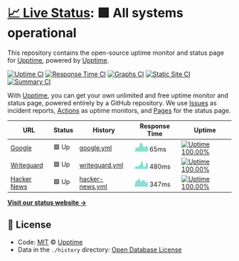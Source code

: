 # [📈 Live Status](https://upptime.github.io/upptime): <!--live status--> **🟩 All systems operational**

This repository contains the open-source uptime monitor and status page for [Upptime](https://upptime.js.org), powered by [Upptime](https://github.com/upptime/upptime).

[![Uptime CI](https://github.com/koj-co/upptime/workflows/Uptime%20CI/badge.svg)](https://github.com/koj-co/upptime/actions?query=workflow%3A%22Uptime+CI%22)
[![Response Time CI](https://github.com/koj-co/upptime/workflows/Response%20Time%20CI/badge.svg)](https://github.com/koj-co/upptime/actions?query=workflow%3A%22Response+Time+CI%22)
[![Graphs CI](https://github.com/koj-co/upptime/workflows/Graphs%20CI/badge.svg)](https://github.com/koj-co/upptime/actions?query=workflow%3A%22Graphs+CI%22)
[![Static Site CI](https://github.com/koj-co/upptime/workflows/Static%20Site%20CI/badge.svg)](https://github.com/koj-co/upptime/actions?query=workflow%3A%22Static+Site+CI%22)
[![Summary CI](https://github.com/koj-co/upptime/workflows/Summary%20CI/badge.svg)](https://github.com/koj-co/upptime/actions?query=workflow%3A%22Summary+CI%22)

With [Upptime](https://upptime.js.org), you can get your own unlimited and free uptime monitor and status page, powered entirely by a GitHub repository. We use [Issues](https://github.com/upptime/upptime/issues) as incident reports, [Actions](https://github.com/upptime/upptime/actions) as uptime monitors, and [Pages](https://upptime.github.io/upptime) for the status page.

<!--start: status pages-->
<!-- This summary is generated by Upptime (https://github.com/upptime/upptime) -->
<!-- Do not edit this manually, your changes will be overwritten -->

| URL                                         | Status | History                                                                                            | Response Time                                                                    | Uptime                                                                                                                                                                                                                             |
| ------------------------------------------- | ------ | -------------------------------------------------------------------------------------------------- | -------------------------------------------------------------------------------- | ---------------------------------------------------------------------------------------------------------------------------------------------------------------------------------------------------------------------------------- |
| [Google](https://www.google.com)            | 🟩 Up  | [google.yml](https://github.com/djsnipa1/cuddly-spoon/commits/master/history/google.yml)           | <img alt="Response time graph" src="./graphs/google.png" height="20"> 65ms       | [![Uptime 100.00%](https://img.shields.io/endpoint?url=https%3A%2F%2Fraw.githubusercontent.com%2Fdjsnipa1%2Fcuddly-spoon%2Fmaster%2Fapi%2Fgoogle%2Fuptime.json)](https://djsnipa1.github.io/cuddly-spoon/history/google)           |
| [Writeguard](https://www.writeguard.com)    | 🟩 Up  | [writeguard.yml](https://github.com/djsnipa1/cuddly-spoon/commits/master/history/writeguard.yml)   | <img alt="Response time graph" src="./graphs/writeguard.png" height="20"> 480ms  | [![Uptime 100.00%](https://img.shields.io/endpoint?url=https%3A%2F%2Fraw.githubusercontent.com%2Fdjsnipa1%2Fcuddly-spoon%2Fmaster%2Fapi%2Fwriteguard%2Fuptime.json)](https://djsnipa1.github.io/cuddly-spoon/history/writeguard)   |
| [Hacker News](https://news.ycombinator.com) | 🟩 Up  | [hacker-news.yml](https://github.com/djsnipa1/cuddly-spoon/commits/master/history/hacker-news.yml) | <img alt="Response time graph" src="./graphs/hacker-news.png" height="20"> 347ms | [![Uptime 100.00%](https://img.shields.io/endpoint?url=https%3A%2F%2Fraw.githubusercontent.com%2Fdjsnipa1%2Fcuddly-spoon%2Fmaster%2Fapi%2Fhacker-news%2Fuptime.json)](https://djsnipa1.github.io/cuddly-spoon/history/hacker-news) |

<!--end: status pages-->

[**Visit our status website →**](https://upptime.github.io/upptime)

## 📄 License

- Code: [MIT](./LICENSE) © [Upptime](https://upptime.js.org)
- Data in the `./history` directory: [Open Database License](https://opendatacommons.org/licenses/odbl/1-0/)
